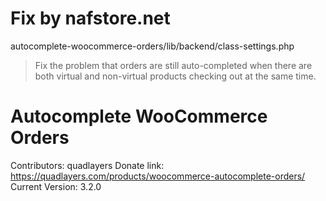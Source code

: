 # Fix by nafstore.net
autocomplete-woocommerce-orders/lib/backend/class-settings.php
> Fix the problem that orders are still auto-completed when there are both virtual and non-virtual products checking out at the same time.

# Autocomplete WooCommerce Orders
Contributors: quadlayers
Donate link: https://quadlayers.com/products/woocommerce-autocomplete-orders/
Current Version: 3.2.0
